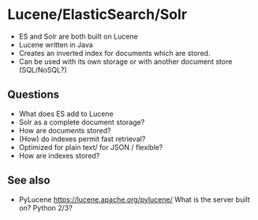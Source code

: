 # Lucene/ElasticSearch/Solr

- ES and Solr are both built on Lucene
- Lucene written in Java
- Creates an inverted index for documents which are stored.
- Can be used with its own storage or with another document store (SQL/NoSQL?)

## Questions
- What does ES add to Lucene
- Solr as a complete document storage?
- How are documents stored?
- (How) do indexes permit fast retrieval?
- Optimized for plain text/ for JSON / flexible?
- How are indexes stored?

## See also
- PyLucene https://lucene.apache.org/pylucene/ What is the server built on? Python 2/3?
